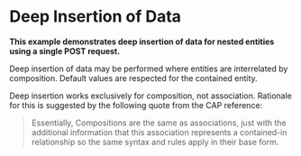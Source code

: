 # Deep Insertion of Data

**This example demonstrates deep insertion of data for nested entities using a single POST request.**

Deep insertion of data may be performed where entities are interrelated by composition. Default values are respected for the contained entity.

Deep insertion works exclusively for composition, not association. Rationale for this is suggested by the following quote from the CAP reference:

> Essentially, Compositions are the same as associations, just with the additional information that this association represents a contained-in relationship so the same syntax and rules apply in their base form.